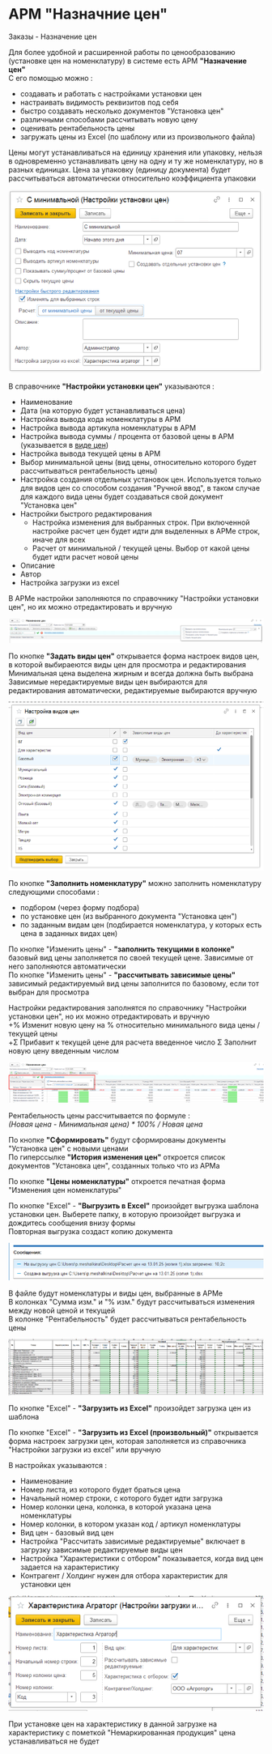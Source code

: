 # АРМ "Назначние цен"

Заказы - Назначение цен

Для более удобной и расширенной работы по ценообразованию (установке цен на номенклатуру) в системе есть АРМ **"Назначение цен"**  
С его помощью можно : 
- создавать и работать с настройками установки цен
- настраивать видимость реквизитов под себя
- быстро создавать несколько документов "Установка цен"
- различными способами рассчитывать новую цену
- оценивать рентабельность цены
- загружать цены из Excel (по шаблону или из произвольного файла)

Цены могут устанавливаться на единицу хранения или упаковку, нельзя в одновременно устанавливать цену на одну и ту же номенклатуру, но в разных единицах. Цена за упаковку (единицу документа) будет рассчитываться автоматически относительно коэффициента упаковки

[![1][1]][1]

В справочнике **"Настройки установки цен"** указываются : 
- Наименование
- Дата (на которую будет устанавливаться цена)
- Настройка вывода кода номенклатуры в АРМ
- Настройка вывода артикула номенклатуры в АРМ
- Настройка вывода суммы / процента от базовой цены в АРМ (указывается в [виде цен](TypesOfPrices.md))
- Настройка вывода текущей цены в АРМ
- Выбор минимальной цены (вид цены, относительно которого будет рассчитываться рентабельность цены)
- Настройка создания отдельных установок цен. Используется только для видов цен со способом создания "Ручной ввод", в таком случае для каждого вида цены будет создаваться свой документ "Установка цен"
- Настройки быстрого редактирования
  - Настройка изменения для выбранных строк. При включенной настройке расчет цен будет идти для выделенных в АРМе строк, иначе для всех
  - Расчет от минимальной / текущей цены. Выбор от какой цены будет идти расчет новой цены
- Описание
- Автор
- Настройка загрузки из excel

В АРМе настройки заполняются по справочнику "Настройки установки цен", но их можно отредактировать и вручную

[![2][2]][2]

По кнопке **"Задать виды цен"** открывается форма настроек видов цен, в которой выбираеются виды цен для просмотра и редактирования  
Минимальная цена выделена жирным и всегда должна быть выбрана  
Зависимые нередактируемые виды цен выбираются для редактирования автоматически, редактируемые выбираются вручную  

[![3][3]][3]

По кнопке **"Заполнить номенклатуру"** можно заполнить номенклатуру следующими способами : 
- подбором (через форму подбора)
- по установке цен (из выбранного документа "Установка цен")
- по заданным видам цен (подбирается номенклатура, у которых есть цена в заданных видах цен)

По кнопке "Изменить цены" - **"заполнить текущими в колонке"** базовый вид цены заполняется по своей текущей цене. Зависимые от него заполняются автоматически   
По кнопке "Изменить цены" - **"рассчитывать зависимые цены"** зависимый редактируемый вид цены заполнится по базовому, если тот выбран для просмотра  

Настройки редактирования заполнятся по справочнику "Настройки установки цен", но их можно отредактировать и вручную  
+% Изменит новую цену на % относительно минимального вида цены / текущей цены  
+Σ Прибавит к текущей цене для расчета введенное число
Σ Заполнит новую цену введенным числом  

[![4][4]][4]  

Рентабельность цены рассчитывается по формуле :  
*(Новая цена - Минимальная цена) * 100% / Новая цена*

По кнопке **"Сформировать"** будут сформированы документы "Установка цен" с новыми ценами  
По гиперссылке **"История изменения цен"** откроется список документов "Установка цен", созданных только что из АРМа  

По кнопке **"Цены номенклатуры"** откроется печатная форма "Изменения цен номенклатуры"

По кнопке "Excel" - **"Выгрузить в Excel"** произойдет выгрузка шаблона установки цен. Выберете папку, в которую произойдет выгрузка и дождитесь сообщения внизу формы  
Повторная выгрузка создаст копию документа

[![5][5]][5]  

В файле будут номенклатуры и виды цен, выбранные в АРМе  
В колонках "Сумма изм." и "% изм." будут рассчитываться изменения между новой ценой и текущей  
В колонке "Рентабельность" будет рассчитываться рентабельность цены

[![6][6]][6]  

По кнопке "Excel" - **"Загрузить из Excel"** произойдет загрузка цен из шаблона

По кнопке "Excel" - **"Загрузить из Excel (произвольный)"** открывается форма настроек загрузки цен, которая заполняется из справочника "Настройки загрузки из excel" или вручную

В настройках указываются : 
- Наименование
- Номер листа, из которого будет браться цена
- Начальный номер строки, с которого будет идти загрузка
- Номер колонки цена, колонка, в которой указана цена номенклатуры
- Номер колонки, в котором указан код / артикул номенклатуры
- Вид цен - базовый вид цен
- Настройка "Рассчитать зависимые редактируемые" включает в загрузку зависимые редактируемые виды цен
- Настройка "Характеристики с отбором" показывается, когда вид цен задается на характеристику
- Контрагент / Холдинг нужен для отбора характеристик для установки цен

[![7][7]][7]  

При установке цен на характеристику в данной загрузке на характеристику с пометкой "Немаркированная продукция" цена устанавливаться не будет

[1]:ARMSettingPrices.assets/Settings.png
[2]:ARMSettingPrices.assets/SettingsInARM.png
[3]:ARMSettingPrices.assets/SettingsTypesOfPrices.png
[4]:ARMSettingPrices.assets/EditSettings.png
[5]:ARMSettingPrices.assets/Unloading.png
[6]:ARMSettingPrices.assets/Excel.png
[7]:ARMSettingPrices.assets/ExcelSettingsB.png
